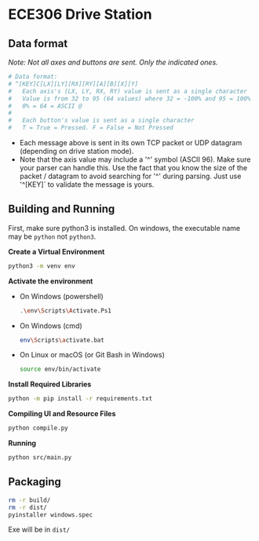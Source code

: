 # ECE306 Drive Station

## Data format

*Note: Not all axes and buttons are sent. Only the indicated ones.*

```py
# Data format:
# ^[KEY]C[LX][LY][RX][RY][A][B][X][Y]
#   Each axis's (LX, LY, RX, RY) value is sent as a single character
#   Value is from 32 to 95 (64 values) where 32 = -100% and 95 = 100%
#   0% = 64 = ASCII @
#   
#   Each button's value is sent as a single character
#   T = True = Pressed. F = False = Not Pressed
```

- Each message above is sent in its own TCP packet or UDP datagram (depending on drive station mode).
- Note that the axis value may include a '^' symbol (ASCII 96). Make sure your parser can handle this. Use the fact that you know the size of the packet / datagram to avoid searching for '^' during parsing. Just use '^[KEY]` to validate the message is yours.

## Building and Running

First, make sure python3 is installed. On windows, the executable name may be `python` not `python3`.


**Create a Virtual Environment**
```sh
python3 -m venv env
```

**Activate the environment**

- On Windows (powershell)
    ```sh
    .\env\Scripts\Activate.Ps1
    ```

- On Windows (cmd)
    ```sh
    env\Scripts\activate.bat
    ```

- On Linux or macOS (or Git Bash in Windows)
    ```sh
    source env/bin/activate
    ```

**Install Required Libraries**
```sh
python -m pip install -r requirements.txt
```

**Compiling UI and Resource Files**

```sh
python compile.py
```

**Running**

```sh
python src/main.py
```


## Packaging

```sh
rm -r build/
rm -r dist/
pyinstaller windows.spec
```

Exe will be in `dist/`